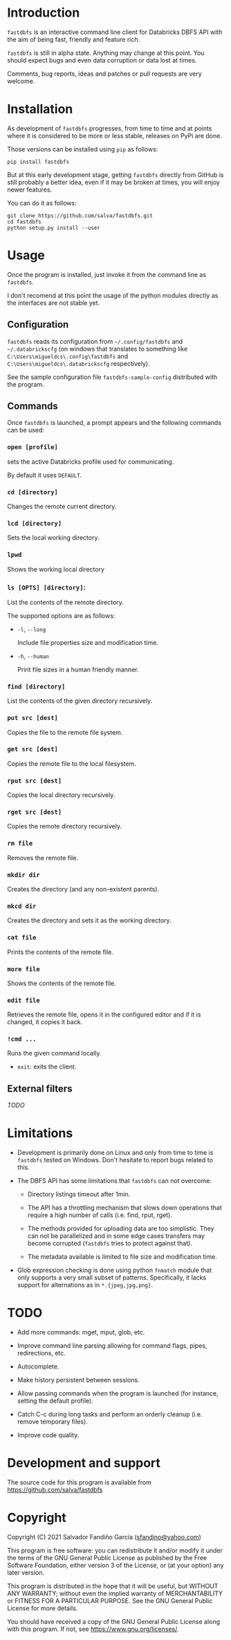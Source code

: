 # Introduction

`fastdbfs` is an interactive command line client for Databricks DBFS
API with the aim of being fast, friendly and feature rich.

`fastdbfs` is still in alpha state. Anything may change at this
point. You should expect bugs and even data corruption or data
lost at times.

Comments, bug reports, ideas and patches or pull requests are very
welcome.

# Installation

As development of `fastdbfs` progresses, from time to time and at
points where it is considered to be more or less stable, releases on
PyPi are done.

Those versions can be installed using `pip` as follows:

    pip install fastdbfs

But at this early development stage, getting `fastdbfs` directly from
GitHub is still probably a better idea, even if it may be broken at
times, you will enjoy newer features.

You can do it as follows:

    git clone https://github.com/salva/fastdbfs.git
    cd fastdbfs
    python setup.py install --user


# Usage

Once the program is installed, just invoke it from the command line as
`fastdbfs`.

I don't recomend at this point the usage of the python modules
directly as the interfaces are not stable yet.

## Configuration

`fastdbfs` reads its configuration from `~/.config/fastdbfs` and
`~/.databrickscfg` (on windows that translates to something like
`C:\Users\migueldcs\.config\fastdbfs` and
`C:\Users\migueldcs\.databrickscfg` respectively).

See the sample configuration file `fastdbfs-sample-config` distributed
with the program.

## Commands

Once `fastdbfs` is launched, a prompt appears and the following
commands can be used:

### `open [profile]`

sets the active Databricks profile used for communicating.

By default it uses `DEFAULT`.

### `cd [directory]`

Changes the remote current directory.

### `lcd [directory]`

Sets the local working directory.

### `lpwd`

Shows the working local directory

### `ls [OPTS] [directory]`:

List the contents of the remote directory.

The supported options are as follows:

* `-l`, `--long`

    Include file properties size and modification time.

* `-h`, `--human`

    Print file sizes in a human friendly manner.

### `find [directory]`

List the contents of the given directory recursively.

### `put src [dest]`

Copies the file to the remote file system.

### `get src [dest]`

Copies the remote file to the local filesystem.

### `rput src [dest]`

Copies the local directory recursively.

### `rget src [dest]`

Copies the remote directory recursively.

### `rm file`

Removes the remote file.

### `mkdir dir`

Creates the directory (and any non-existent parents).

### `mkcd dir`

Creates the directory and sets it as the working directory.

### `cat file`

Prints the contents of the remote file.

### `more file`

Shows the contents of the remote file.

### `edit file`

Retrieves the remote file, opens it in the configured editor and if it
is changed, it copies it back.

### `!cmd ...`

Runs the given command locally.

* `exit`: exits the client.

## External filters

*TODO*

# Limitations

* Development is primarily done on Linux and only from time to time is
  `fastdbfs` tested on Windows. Don't hesitate to report bugs related
  to this.

* The DBFS API has some limitations that `fastdbfs` can not overcome:

    - Directory listings timeout after 1min.

    - The API has a throttling mechanism that slows down operations that
      require a high number of calls (i.e. find, rput, rget).

    - The methods provided for uploading data are too simplistic. They can
      not be parallelized and in some edge cases transfers may become
      corrupted (`fastdbfs` tries to protect against that).

    - The metadata available is limited to file size and modification
      time.


* Glob expression checking is done using python `fnmatch` module that
  only supports a very small subset of patterns. Specifically, it
  lacks support for alternations as in `*.{jpeg,jpg,png}`.

# TODO

* Add more commands: mget, mput, glob, etc.

* Improve command line parsing allowing for command flags, pipes,
  redirections, etc.

* Autocomplete.

* Make history persistent between sessions.

* Allow passing commands when the program is launched (for instance,
  setting the default profile).

* Catch C-c during long tasks and perform an orderly cleanup
  (i.e. remove temporary files).

* Improve code quality.

# Development and support

The source code for this program is available from
https://github.com/salva/fastdbfs


# Copyright

Copyright (C) 2021 Salvador Fandiño García (sfandino@yahoo.com)

This program is free software: you can redistribute it and/or modify
it under the terms of the GNU General Public License as published by
the Free Software Foundation, either version 3 of the License, or (at
your option) any later version.

This program is distributed in the hope that it will be useful, but
WITHOUT ANY WARRANTY; without even the implied warranty of
MERCHANTABILITY or FITNESS FOR A PARTICULAR PURPOSE.  See the GNU
General Public License for more details.

You should have received a copy of the GNU General Public License
along with this program.  If not, see <https://www.gnu.org/licenses/>.
